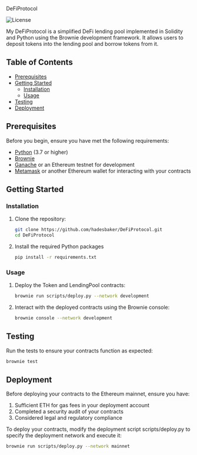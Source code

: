 DeFiProtocol

![License](https://img.shields.io/badge/license-MIT-blue.svg)

My DeFiProtocol is a simplified DeFi lending pool implemented in Solidity and Python using the Brownie development framework. It allows users to deposit tokens into the lending pool and borrow tokens from it.

## Table of Contents

- [Prerequisites](#prerequisites)
- [Getting Started](#getting-started)
  - [Installation](#installation)
  - [Usage](#usage)
- [Testing](#testing)
- [Deployment](#deployment)

## Prerequisites

Before you begin, ensure you have met the following requirements:

- [Python](https://www.python.org/downloads/) (3.7 or higher)
- [Brownie](https://eth-brownie.readthedocs.io/en/stable/install.html)
- [Ganache](https://www.trufflesuite.com/ganache) or an Ethereum testnet for development
- [Metamask](https://metamask.io/) or another Ethereum wallet for interacting with your contracts

## Getting Started

### Installation

1. Clone the repository:

   ```bash
   git clone https://github.com/hadesbaker/DeFiProtocol.git
   cd DeFiProtocol
   ```

2. Install the required Python packages

   ```bash
   pip install -r requirements.txt
   ```

### Usage

1. Deploy the Token and LendingPool contracts:

   ```bash
   brownie run scripts/deploy.py --network development
   ```

2. Interact with the deployed contracts using the Brownie console:

   ```bash
   brownie console --network development
   ```

## Testing

Run the tests to ensure your contracts function as expected:

```bash
brownie test
```

## Deployment

Before deploying your contracts to the Ethereum mainnet, ensure you have:

1. Sufficient ETH for gas fees in your deployment account
2. Completed a security audit of your contracts
3. Considered legal and regulatory compliance

To deploy your contracts, modify the deployment script scripts/deploy.py to specify the deployment network and execute it:

```bash
brownie run scripts/deploy.py --network mainnet
```
